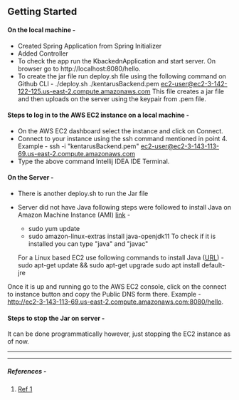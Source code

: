 ## Getting Started

#### On the local machine -

- Created Spring Application from Spring Initializer 
- Added Controller 
- To check the app run the KbackednApplication and start server. On browser go to http://localhost:8080/hello.
- To create the jar file run deploy.sh file using the following command on Github CLI -
    ./deploy.sh ./kentarusBackend.pem  ec2-user@ec2-3-142-122-125.us-east-2.compute.amazonaws.com
    This file creates a jar file and then uploads on the server using the keypair from .pem file.

#### Steps to log in to the AWS EC2 instance on a local machine - 
- On the AWS EC2 dashboard select the instance and click on Connect. 
- Connect to your instance using the ssh command mentioned in point 4. Example - ssh -i "kentarusBackend.pem" ec2-user@ec2-3-143-113-69.us-east-2.compute.amazonaws.com
- Type the above command Intellij IDEA IDE Terminal. 
    
#### On the Server -

- There is another deploy.sh to run the Jar file
- Server did not have Java following steps were followed to install Java on Amazon Machine Instance (AMI) [link](https://www.youtube.com/watch?v=DF6UyUWEU4I) -
    -  sudo yum update
    -  sudo amazon-linux-extras install java-openjdk11
    To check if it is installed you can type "java" and "javac"
    
    For a Linux based EC2 use following commands to install Java ([URL](https://www.eternalsoftsolutions.com/blog/how-to-install-java-in-aws-ec2/)) - 
        sudo apt-get update && sudo apt-get upgrade
        sudo apt install default-jre 
   
Once it is up and running go to the AWS EC2 console, click on the connect to instance button and copy the Public DNS form there.
Example - http://ec2-3-143-113-69.us-east-2.compute.amazonaws.com:8080/hello.

#### Steps to stop the Jar on server - 

It can be done programmatically however, just stopping the EC2 instance as of now. 

---
---
##### References -
1. [Ref 1](https://kgaurav23.medium.com/deploying-hosting-spring-boot-applications-on-aws-ec2-7babc15a1ab6)
